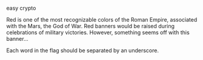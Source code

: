 easy crypto

Red is one of the most recognizable colors of the Roman Empire, associated with the Mars, the God of War. Red banners would be raised during celebrations of military victories. However, something seems off with this banner...

Each word in the flag should be separated by an underscore.
